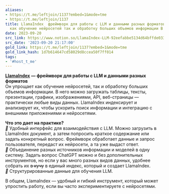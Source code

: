```yaml
---
aliases:
- https://t.me/leftjoin/1137?embed=1&mode=tme
- https://t.me/leftjoin/1137
title: LlamaIndex  фреймворк для работы с LLM и данными разных форматов Он упрощает
  как обучение нейросетей так и обработку больших объемов информации В него
date: 2023-09-20
src_link: https://www.notion.so/LlamaIndex-LLM-92eefabbe5134d64bffde033101526a9
src_date: '2023-09-20 21:17:00'
gold_link: https://t.me/leftjoin/1137?embed=1&mode=tme
gold_link_hash: 1d7b614647cd58029d8ccea50f7ff014
tags:
- '#host_t_me'
---
```


[**LlamaIndex**](https://www.llamaindex.ai/) **— фреймворк для работы с LLM и данными разных форматов**  
Он упрощает как обучение нейросетей, так и обработку больших объемов информации. В него можно загружать таблицы, тексты, презентации, графики, изображениями, API, веб-страницы — практически любые виды данных. LlamaIndex индексирует и анализирует их, чтобы ускорить поиск информации и интеграцию с внешними приложениями и нейросетями.  
  
**Что это дает на практике?**  
***🔵*** Удобный интерфейс для взаимодействия с LLM. Можно загрузить в LlamaIndex документ, а затем попросить краткое содержание или задать конкретный вопрос. Фреймворк обработает данные и запрос пользователя, передаст их нейросети, а та уже выдаст ответ.  
***🔵*** Объединение разных источников информации и моделей в одну систему. Задать вопрос ChatGPT можно и без дополнительных инструментов, но если у вас много разных видов данных, удобнее собрать их ~~в кучу~~ в единый индекс, который и создает LlamaIndex.  
***🔵*** Структурированные данные для обучения LLM.  
  
В общем, LlamaIndex — удобный и гибкий инструмент, который может упростить работу, если вы часто экспериментируете с нейросетями.